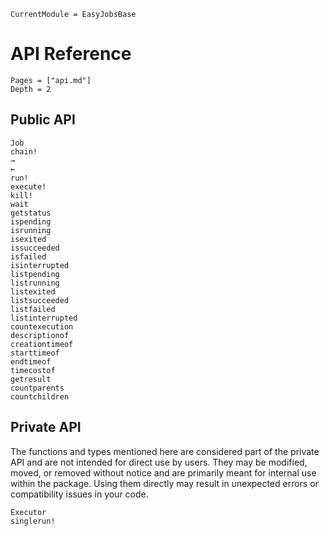 ```@meta
CurrentModule = EasyJobsBase
```

# API Reference

```@contents
Pages = ["api.md"]
Depth = 2
```

## Public API

```@docs
Job
chain!
→
←
run!
execute!
kill!
wait
getstatus
ispending
isrunning
isexited
issucceeded
isfailed
isinterrupted
listpending
listrunning
listexited
listsucceeded
listfailed
listinterrupted
countexecution
descriptionof
creationtimeof
starttimeof
endtimeof
timecostof
getresult
countparents
countchildren
```

## Private API

The functions and types mentioned here are considered part of the private API and are not
intended for direct use by users. They may be modified, moved, or removed without notice and
are primarily meant for internal use within the package. Using them directly may result in
unexpected errors or compatibility issues in your code.

```@docs
Executor
singlerun!
```
